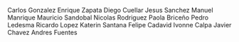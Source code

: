 Carlos Gonzalez
Enrique Zapata
Diego Cuellar
Jesus Sanchez
Manuel Manrique
Mauricio Sandobal
Nicolas Rodriguez
Paola Briceño
Pedro Ledesma
Ricardo Lopez
Katerin Santana
Felipe Cadavid
Ivonne Calpa
Javier Chavez
Andres Fuentes
